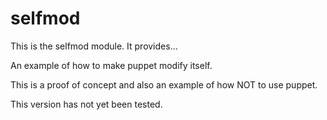 # selfmod #

This is the selfmod module. It provides...

An example of how to make puppet modify itself.

This is a proof of concept and also an example of how NOT to use puppet.

This version has not yet been tested.